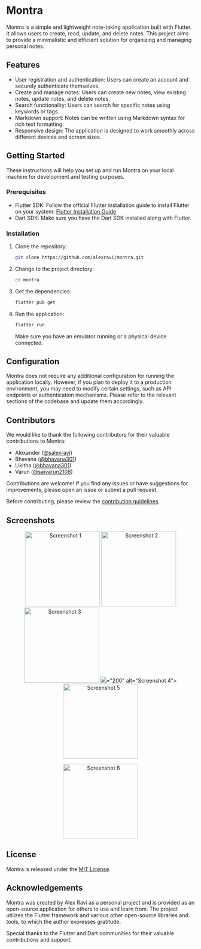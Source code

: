 
# Montra

Montra is a simple and lightweight note-taking application built with Flutter. It allows users to create, read, update, and delete notes. This project aims to provide a minimalistic and efficient solution for organizing and managing personal notes.

## Features

- User registration and authentication: Users can create an account and securely authenticate themselves.
- Create and manage notes: Users can create new notes, view existing notes, update notes, and delete notes.
- Search functionality: Users can search for specific notes using keywords or tags.
- Markdown support: Notes can be written using Markdown syntax for rich text formatting.
- Responsive design: The application is designed to work smoothly across different devices and screen sizes.

## Getting Started

These instructions will help you set up and run Montra on your local machine for development and testing purposes.

### Prerequisites

- Flutter SDK: Follow the official Flutter installation guide to install Flutter on your system: [Flutter Installation Guide](https://flutter.dev/docs/get-started/install)
- Dart SDK: Make sure you have the Dart SDK installed along with Flutter.

### Installation

1. Clone the repository:

   ```bash
   git clone https://github.com/alexravi/montra.git
   ```

2. Change to the project directory:

   ```bash
   cd montra
   ```

3. Get the dependencies:

   ```bash
   flutter pub get
   ```

4. Run the application:

   ```bash
   flutter run
   ```

   Make sure you have an emulator running or a physical device connected.

## Configuration

Montra does not require any additional configuration for running the application locally. However, if you plan to deploy it to a production environment, you may need to modify certain settings, such as API endpoints or authentication mechanisms. Please refer to the relevant sections of the codebase and update them accordingly.

## Contributors

We would like to thank the following contributors for their valuable contributions to Montra:

- Alexander ([@salexravi](https://github.com/alexravi))
- Bhavana ([@bhavana301](https://github.com/bhavana301))
- Likitha ([@bhavana301](https://github.com/bhavana301))
- Varun ([@saivarun2108](https://github.com/saivarun2108))

Contributions are welcome! If you find any issues or have suggestions for improvements, please open an issue or submit a pull request.

Before contributing, please review the [contribution guidelines](CONTRIBUTING.md).

## Screenshots

<p align="center">
  <img src="https://github.com/alexravi/montra/assets/69623604/87a2dc7f-f55e-4a5e-9bb4-0c5abfa746c8" width="200" alt="Screenshot 1">
  <img src="https://github.com/alexravi/montra/assets/69623604/df515705-66a6-49f3-be04-9c8fcc85fc9f" width="200" alt="Screenshot 2">
  <img src="https://github.com/alexravi/montra/assets/69623604/1fd7e30a-0930-4927-a0f7-b51e56ddaca7" width="200" alt="Screenshot 3">
  <img src="https://github.com/alexravi/montra/assets/69623604/9f9fb174-0606-4522-8a2b-8a3b40a0737e" width

="200" alt="Screenshot 4">
  <img src="https://github.com/alexravi/montra/assets/69623604/c48f3ff9-2212-4265-80d3-285f9c79625f" width="200" alt="Screenshot 5">
</p>

<p align="center">
  <img src="https://github.com/alexravi/montra/assets/69623604/c946c4fe-08dd-4b40-9d65-23c1df099253" width="200" alt="Screenshot 6">
</p>

## License

Montra is released under the [MIT License](LICENSE).

## Acknowledgements

Montra was created by Alex Ravi as a personal project and is provided as an open-source application for others to use and learn from. The project utilizes the Flutter framework and various other open-source libraries and tools, to which the author expresses gratitude.

Special thanks to the Flutter and Dart communities for their valuable contributions and support.
